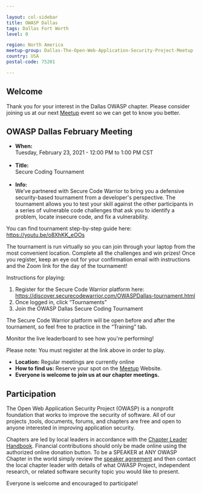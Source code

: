 ```yaml
---

layout: col-sidebar
title: OWASP Dallas
tags: Dallas Fort Worth
level: 0

region: North America
meetup-group: Dallas-The-Open-Web-Application-Security-Project-Meetup
country: USA
postal-code: 75201

---
```


## Welcome
Thank you for your interest in the Dallas OWASP chapter. Please consider joining us at our next [Meetup](https://www.meetup.com/Dallas-The-Open-Web-Application-Security-Project-Meetup/) event so we can get to know you better.

## OWASP Dallas February Meeting
- <b>When:</b><br> Tuesday, February 23, 2021 - 12:00 PM to 1:00 PM CST<br><br>
- <b>Title:</b><br> Secure Coding Tournament<br><br>
- <b>Info:</b><br> 
We’ve partnered with Secure Code Warrior to bring you a defensive security-based tournament from a developer's perspective. The tournament allows you to test your skill against the other participants in a series of vulnerable code challenges that ask you to identify a problem, locate insecure code, and fix a vulnerability.

You can find tournament step-by-step guide here: https://youtu.be/o8XhKK_eOOs

The tournament is run virtually so you can join through your laptop from the most convenient location. Complete all the challenges and win prizes! Once you register, keep an eye out for your confirmation email with instructions and the Zoom link for the day of the tournament!

Instructions for playing:
1) Register for the Secure Code Warrior platform here: https://discover.securecodewarrior.com/OWASPDallas-tournament.html
2) Once logged in, click “Tournaments”
3) Join the OWASP Dallas Secure Coding Tournament

The Secure Code Warrior platform will be open before and after the tournament, so feel free to practice in the “Training” tab.

Monitor the live leaderboard to see how you're performing!

Please note: You must register at the link above in order to play.

- <b>Location:</b>  Regular meetings are currently online<br> 
- <b>How to find us:</b>  Reserve your spot on the [Meetup](https://www.meetup.com/Dallas-The-Open-Web-Application-Security-Project-Meetup/) Website.<br> 
- <b>Everyone is welcome to join us at our chapter meetings.</b><br> 

## Participation
The Open Web Application Security Project (OWASP) is a nonprofit foundation that works to improve the security of software. All of our projects ,tools, documents, forums, and chapters are free and open to anyone interested in improving application security. 

Chapters are led by local leaders in accordance with the [Chapter Leader Handbook](/www-policy/rules-of-procedure/chapter-handbook). Financial contributions should only be made online using the authorized online donation button. To be a SPEAKER at ANY OWASP Chapter in the world simply review the [speaker agreement](/www-policy/speaker-agreement) and then contact the local chapter leader with details of what OWASP Project, independent research, or related software security topic you would like to present.

Everyone is welcome and encouraged to participate!

